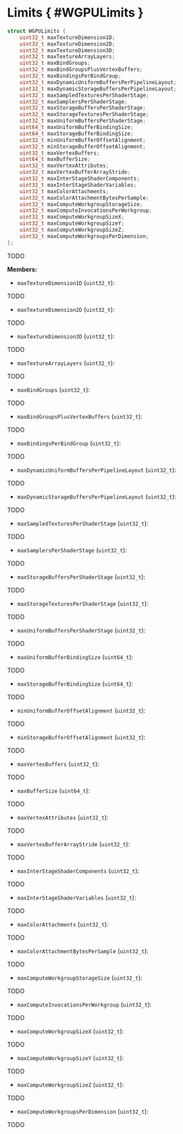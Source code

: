 

# Limits { #WGPULimits }

```C
struct WGPULimits {
    uint32_t maxTextureDimension1D;
    uint32_t maxTextureDimension2D;
    uint32_t maxTextureDimension3D;
    uint32_t maxTextureArrayLayers;
    uint32_t maxBindGroups;
    uint32_t maxBindGroupsPlusVertexBuffers;
    uint32_t maxBindingsPerBindGroup;
    uint32_t maxDynamicUniformBuffersPerPipelineLayout;
    uint32_t maxDynamicStorageBuffersPerPipelineLayout;
    uint32_t maxSampledTexturesPerShaderStage;
    uint32_t maxSamplersPerShaderStage;
    uint32_t maxStorageBuffersPerShaderStage;
    uint32_t maxStorageTexturesPerShaderStage;
    uint32_t maxUniformBuffersPerShaderStage;
    uint64_t maxUniformBufferBindingSize;
    uint64_t maxStorageBufferBindingSize;
    uint32_t minUniformBufferOffsetAlignment;
    uint32_t minStorageBufferOffsetAlignment;
    uint32_t maxVertexBuffers;
    uint64_t maxBufferSize;
    uint32_t maxVertexAttributes;
    uint32_t maxVertexBufferArrayStride;
    uint32_t maxInterStageShaderComponents;
    uint32_t maxInterStageShaderVariables;
    uint32_t maxColorAttachments;
    uint32_t maxColorAttachmentBytesPerSample;
    uint32_t maxComputeWorkgroupStorageSize;
    uint32_t maxComputeInvocationsPerWorkgroup;
    uint32_t maxComputeWorkgroupSizeX;
    uint32_t maxComputeWorkgroupSizeY;
    uint32_t maxComputeWorkgroupSizeZ;
    uint32_t maxComputeWorkgroupsPerDimension;
};
```


TODO


**Members:**


 - `maxTextureDimension1D` (`uint32_t`):


TODO


 - `maxTextureDimension2D` (`uint32_t`):


TODO


 - `maxTextureDimension3D` (`uint32_t`):


TODO


 - `maxTextureArrayLayers` (`uint32_t`):


TODO


 - `maxBindGroups` (`uint32_t`):


TODO


 - `maxBindGroupsPlusVertexBuffers` (`uint32_t`):


TODO


 - `maxBindingsPerBindGroup` (`uint32_t`):


TODO


 - `maxDynamicUniformBuffersPerPipelineLayout` (`uint32_t`):


TODO


 - `maxDynamicStorageBuffersPerPipelineLayout` (`uint32_t`):


TODO


 - `maxSampledTexturesPerShaderStage` (`uint32_t`):


TODO


 - `maxSamplersPerShaderStage` (`uint32_t`):


TODO


 - `maxStorageBuffersPerShaderStage` (`uint32_t`):


TODO


 - `maxStorageTexturesPerShaderStage` (`uint32_t`):


TODO


 - `maxUniformBuffersPerShaderStage` (`uint32_t`):


TODO


 - `maxUniformBufferBindingSize` (`uint64_t`):


TODO


 - `maxStorageBufferBindingSize` (`uint64_t`):


TODO


 - `minUniformBufferOffsetAlignment` (`uint32_t`):


TODO


 - `minStorageBufferOffsetAlignment` (`uint32_t`):


TODO


 - `maxVertexBuffers` (`uint32_t`):


TODO


 - `maxBufferSize` (`uint64_t`):


TODO


 - `maxVertexAttributes` (`uint32_t`):


TODO


 - `maxVertexBufferArrayStride` (`uint32_t`):


TODO


 - `maxInterStageShaderComponents` (`uint32_t`):


TODO


 - `maxInterStageShaderVariables` (`uint32_t`):


TODO


 - `maxColorAttachments` (`uint32_t`):


TODO


 - `maxColorAttachmentBytesPerSample` (`uint32_t`):


TODO


 - `maxComputeWorkgroupStorageSize` (`uint32_t`):


TODO


 - `maxComputeInvocationsPerWorkgroup` (`uint32_t`):


TODO


 - `maxComputeWorkgroupSizeX` (`uint32_t`):


TODO


 - `maxComputeWorkgroupSizeY` (`uint32_t`):


TODO


 - `maxComputeWorkgroupSizeZ` (`uint32_t`):


TODO


 - `maxComputeWorkgroupsPerDimension` (`uint32_t`):


TODO




